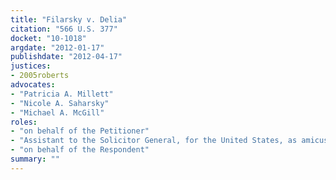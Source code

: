 ```yaml
---
title: "Filarsky v. Delia"
citation: "566 U.S. 377"
docket: "10-1018"
argdate: "2012-01-17"
publishdate: "2012-04-17"
justices:
- 2005roberts
advocates:
- "Patricia A. Millett"
- "Nicole A. Saharsky"
- "Michael A. McGill"
roles:
- "on behalf of the Petitioner"
- "Assistant to the Solicitor General, for the United States, as amicus curiae, supporting the Petitioner"
- "on behalf of the Respondent"
summary: ""
---
```



